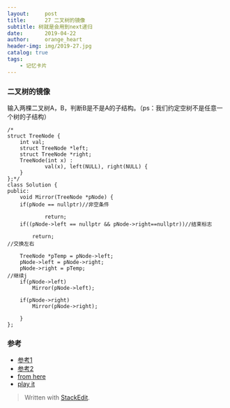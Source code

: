 ```yaml
---
layout:     post
title:      27 二叉树的镜像
subtitle: 树就是会用到next递归
date:       2019-04-22
author:     orange_heart
header-img: img/2019-27.jpg
catalog: true
tags:
    - 记忆卡片
---
```


### 二叉树的镜像

输入两棵二叉树A，B，判断B是不是A的子结构。（ps：我们约定空树不是任意一个树的子结构）

```objc
/*
struct TreeNode {
	int val;
	struct TreeNode *left;
	struct TreeNode *right;
	TreeNode(int x) :
			val(x), left(NULL), right(NULL) {
	}
};*/
class Solution {
public:
    void Mirror(TreeNode *pNode) {
    if(pNode == nullptr)//非空条件  
    
            return;
    if((pNode->left == nullptr && pNode->right==nullptr))//结束标志  
    
        return;
//交换左右 

    TreeNode *pTemp = pNode->left;
    pNode->left = pNode->right;
    pNode->right = pTemp;
//继续j
    if(pNode->left)
        Mirror(pNode->left);  

    if(pNode->right)
        Mirror(pNode->right); 

    }
};
```
### 参考

- [参考1](https://github.com/zhedahht/CodingInterviewChinese2)
- [参考2](https://github.com/gatieme/CodingInterviews)
- [from here](https://www.nowcoder.com/profile/586107370/codeBookDetail?submissionId=40515602)
- [play it](https://www.nowcoder.com/practice/d8b6b4358f774294a89de2a6ac4d9337?tpId=13&tqId=11169&tPage=1&rp=1&ru=/ta/coding-interviews&qru=/ta/coding-interviews/question-ranking)



> Written with [StackEdit](https://stackedit.io/).

<head>
    <script src="https://cdn.mathjax.org/mathjax/latest/MathJax.js?config=TeX-AMS-MML_HTMLorMML" type="text/javascript"></script>
    <script type="text/x-mathjax-config">
        MathJax.Hub.Config({
            tex2jax: {
            skipTags: ['script', 'noscript', 'style', 'textarea', 'pre'],
            inlineMath: [['$','$']]
            }
        });
    </script>
</head>
<!--stackedit_data:
eyJoaXN0b3J5IjpbLTI3MjIzNDA3MywtMTYzOTkyNjg2Ml19
-->